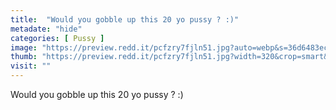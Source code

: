 ```yaml
---
title:  "Would you gobble up this 20 yo pussy ? :)"
metadate: "hide"
categories: [ Pussy ]
image: "https://preview.redd.it/pcfzry7fjln51.jpg?auto=webp&s=36d6483ecf7cdf699569e7e251d94b763a8762e4"
thumb: "https://preview.redd.it/pcfzry7fjln51.jpg?width=320&crop=smart&auto=webp&s=79281986404729db762105b792ff462f2231f535"
visit: ""
---
```

Would you gobble up this 20 yo pussy ? :)
